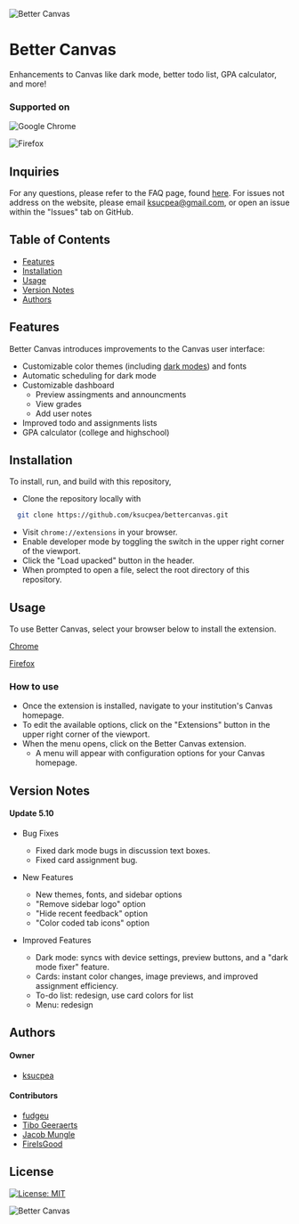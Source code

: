 ![Better Canvas](/icon/icon-wide.png)

# Better Canvas

Enhancements to Canvas like dark mode, better todo list, GPA calculator, and more!

### Supported on

![Google Chrome](https://img.shields.io/badge/Google%20Chrome-4285F4?style=for-the-badge&logo=GoogleChrome&logoColor=white)

![Firefox](https://img.shields.io/badge/Firefox-FF7139?style=for-the-badge&logo=Firefox-Browser&logoColor=white)

## Inquiries

For any questions, please refer to the FAQ page, found [here](https://diditupe.dev/bettercanvas/questions). For issues not address on the website, please email [ksucpea@gmail.com](mailto:ksucpea@gmail.com), or open an issue within the "Issues" tab on GitHub. 

## Table of Contents

- [Features](#features)
- [Installation](#installation)
- [Usage](#usage)
- [Version Notes](#version-notes)
- [Authors](#authors)

## Features

Better Canvas introduces improvements to the Canvas user interface:

- Customizable color themes (including [dark modes](./darkmodes.md)) and fonts
- Automatic scheduling for dark mode
- Customizable dashboard
  - Preview assingments and announcments
  - View grades
  - Add user notes
- Improved todo and assignments lists
- GPA calculator (college and highschool)

## Installation

To install, run, and build with this repository,

- Clone the repository locally with

```bash
  git clone https://github.com/ksucpea/bettercanvas.git
```

- Visit `chrome://extensions` in your browser.
- Enable developer mode by toggling the switch in the upper right corner of the viewport.
- Click the "Load upacked" button in the header.
- When prompted to open a file, select the root directory of this repository.

## Usage

To use Better Canvas, select your browser below to install the extension.

[Chrome](https://chrome.google.com/webstore/detail/better-canvas/cndibmoanboadcifjkjbdpjgfedanolh)

[Firefox](https://addons.mozilla.org/addon/better-canvas/)

### How to use

- Once the extension is installed, navigate to your institution's Canvas homepage.
- To edit the available options, click on the "Extensions" button in the upper right corner of the viewport.
- When the menu opens, click on the Better Canvas extension.
  - A menu will appear with configuration options for your Canvas homepage.

## Version Notes

#### Update 5.10

- Bug Fixes
  - Fixed dark mode bugs in discussion text boxes.
  - Fixed card assignment bug.

- New Features
  - New themes, fonts, and sidebar options
  - "Remove sidebar logo" option
  - "Hide recent feedback" option
  - "Color coded tab icons" option

- Improved Features
  - Dark mode: syncs with device settings, preview buttons, and a "dark mode fixer" feature.
  - Cards: instant color changes, image previews, and improved assignment efficiency.
  - To-do list: redesign, use card colors for list
  - Menu: redesign

## Authors

#### Owner

- [ksucpea](https://github.com/ksucpea)

#### Contributors

- [fudgeu](https://github.com/fudgeu)
- [Tibo Geeraerts](https://github.com/tibogeeraerts)
- [Jacob Mungle](https://github.com/Jelgnum)
- [FireIsGood](https://github.com/FireIsGood)

## License

[![License: MIT](https://img.shields.io/badge/License-MIT-yellow.svg)](https://opensource.org/licenses/MIT)

![Better Canvas](/icon/icon-48.png)
